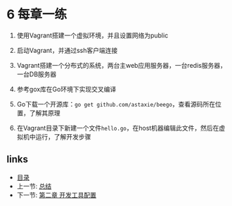 # 6 每章一练

1. 使用Vagrant搭建一个虚拟环境，并且设置网络为public

2. 启动Vagrant，并通过ssh客户端连接

3. Vagrant搭建一个分布式的系统，两台主web应用服务器，一台redis服务器，一台DB服务器

4. 参考gox库在Go环境下实现交叉编译

5. Go下载一个开源库：`go get github.com/astaxie/beego`，查看源码所在位置，了解其原理

6. 在Vagrant目录下新建一个文件`hello.go`，在host机器编辑此文件，然后在虚拟机中运行，了解开发步骤

## links  
  * [目录](preface.md)
  * 上一节: [总结](01.5.md)
  * 下一节: [第二章 开发工具配置](02.0.md)
